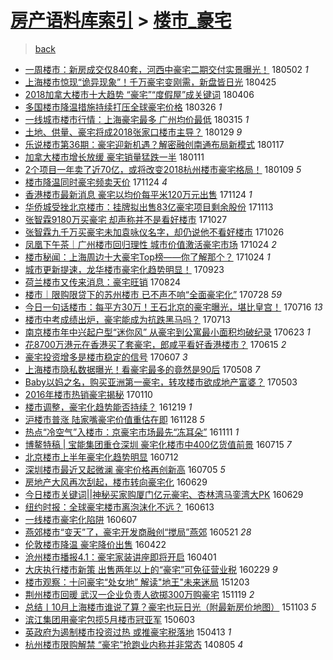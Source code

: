 [房产语料库索引](../../README.md)  > [楼市_豪宅](楼市_豪宅.md)
====
> [back](../README.md)

- [一周楼市：新房成交仅840套，河西中豪宅二期交付实景曝光！](http://jkwz.applinzi.com/ittc/7098539776741475345.html#%E4%B8%80%E5%91%A8%E6%A5%BC%E5%B8%82%EF%BC%9A%E6%96%B0%E6%88%BF%E6%88%90%E4%BA%A4%E4%BB%85840%E5%A5%97%EF%BC%8C%E6%B2%B3%E8%A5%BF%E4%B8%AD%E8%B1%AA%E5%AE%85%E4%BA%8C%E6%9C%9F%E4%BA%A4%E4%BB%98%E5%AE%9E%E6%99%AF%E6%9B%9D%E5%85%89%EF%BC%81) 180502 *1* 
- [上海楼市惊现“诡异现象”！千万豪宅变刚需，新盘皆日光](http://jkwz.applinzi.com/ittc/7095977069597164550.html#%E4%B8%8A%E6%B5%B7%E6%A5%BC%E5%B8%82%E6%83%8A%E7%8E%B0%E2%80%9C%E8%AF%A1%E5%BC%82%E7%8E%B0%E8%B1%A1%E2%80%9D%EF%BC%81%E5%8D%83%E4%B8%87%E8%B1%AA%E5%AE%85%E5%8F%98%E5%88%9A%E9%9C%80%EF%BC%8C%E6%96%B0%E7%9B%98%E7%9A%86%E6%97%A5%E5%85%89) 180425  
- [2018加拿大楼市十大趋势 “豪宅”“度假屋”成关键词](http://jkwz.applinzi.com/ittc/7088703761294033937.html#2018%E5%8A%A0%E6%8B%BF%E5%A4%A7%E6%A5%BC%E5%B8%82%E5%8D%81%E5%A4%A7%E8%B6%8B%E5%8A%BF+%E2%80%9C%E8%B1%AA%E5%AE%85%E2%80%9D%E2%80%9C%E5%BA%A6%E5%81%87%E5%B1%8B%E2%80%9D%E6%88%90%E5%85%B3%E9%94%AE%E8%AF%8D) 180406  
- [多国楼市降温措施持续打压全球豪宅价格](http://jkwz.applinzi.com/ittc/7084728548722213905.html#%E5%A4%9A%E5%9B%BD%E6%A5%BC%E5%B8%82%E9%99%8D%E6%B8%A9%E6%8E%AA%E6%96%BD%E6%8C%81%E7%BB%AD%E6%89%93%E5%8E%8B%E5%85%A8%E7%90%83%E8%B1%AA%E5%AE%85%E4%BB%B7%E6%A0%BC) 180326 *1* 
- [一线城市楼市行情：上海豪宅最多 广州均价最低](http://jkwz.applinzi.com/ittc/7080698135104193552.html#%E4%B8%80%E7%BA%BF%E5%9F%8E%E5%B8%82%E6%A5%BC%E5%B8%82%E8%A1%8C%E6%83%85%EF%BC%9A%E4%B8%8A%E6%B5%B7%E8%B1%AA%E5%AE%85%E6%9C%80%E5%A4%9A+%E5%B9%BF%E5%B7%9E%E5%9D%87%E4%BB%B7%E6%9C%80%E4%BD%8E) 180315 *1* 
- [土地、供量、豪宅将成2018张家口楼市主导？](http://jkwz.applinzi.com/ittc/7063923344141714442.html#%E5%9C%9F%E5%9C%B0%E3%80%81%E4%BE%9B%E9%87%8F%E3%80%81%E8%B1%AA%E5%AE%85%E5%B0%86%E6%88%902018%E5%BC%A0%E5%AE%B6%E5%8F%A3%E6%A5%BC%E5%B8%82%E4%B8%BB%E5%AF%BC%EF%BC%9F) 180129 *9* 
- [乐说楼市第36期：豪宅迎新机遇？解密融创南通布局新模式](http://jkwz.applinzi.com/ittc/7059609186692760582.html#%E4%B9%90%E8%AF%B4%E6%A5%BC%E5%B8%82%E7%AC%AC36%E6%9C%9F%EF%BC%9A%E8%B1%AA%E5%AE%85%E8%BF%8E%E6%96%B0%E6%9C%BA%E9%81%87%EF%BC%9F%E8%A7%A3%E5%AF%86%E8%9E%8D%E5%88%9B%E5%8D%97%E9%80%9A%E5%B8%83%E5%B1%80%E6%96%B0%E6%A8%A1%E5%BC%8F) 180117  
- [加拿大楼市增长放缓 豪宅销量猛跌一半](http://jkwz.applinzi.com/ittc/7057457403446952971.html#%E5%8A%A0%E6%8B%BF%E5%A4%A7%E6%A5%BC%E5%B8%82%E5%A2%9E%E9%95%BF%E6%94%BE%E7%BC%93+%E8%B1%AA%E5%AE%85%E9%94%80%E9%87%8F%E7%8C%9B%E8%B7%8C%E4%B8%80%E5%8D%8A) 180111  
- [2个项目一年卖了近70亿，或将改变2018杭州楼市豪宅格局！](http://jkwz.applinzi.com/ittc/7056638576089891851.html#2%E4%B8%AA%E9%A1%B9%E7%9B%AE%E4%B8%80%E5%B9%B4%E5%8D%96%E4%BA%86%E8%BF%9170%E4%BA%BF%EF%BC%8C%E6%88%96%E5%B0%86%E6%94%B9%E5%8F%982018%E6%9D%AD%E5%B7%9E%E6%A5%BC%E5%B8%82%E8%B1%AA%E5%AE%85%E6%A0%BC%E5%B1%80%EF%BC%81) 180109 *5* 
- [楼市降温同时豪宅频卖天价](http://jkwz.applinzi.com/ittc/7039627608008950801.html#%E6%A5%BC%E5%B8%82%E9%99%8D%E6%B8%A9%E5%90%8C%E6%97%B6%E8%B1%AA%E5%AE%85%E9%A2%91%E5%8D%96%E5%A4%A9%E4%BB%B7) 171124 *4* 
- [香港楼市最新消息 豪宅以均价每平米120万元出售](http://jkwz.applinzi.com/ittc/7039570508767560721.html#%E9%A6%99%E6%B8%AF%E6%A5%BC%E5%B8%82%E6%9C%80%E6%96%B0%E6%B6%88%E6%81%AF+%E8%B1%AA%E5%AE%85%E4%BB%A5%E5%9D%87%E4%BB%B7%E6%AF%8F%E5%B9%B3%E7%B1%B3120%E4%B8%87%E5%85%83%E5%87%BA%E5%94%AE) 171124 *1* 
- [华侨城受挫北京楼市：挂牌拟出售83亿豪宅项目剩余股份](http://jkwz.applinzi.com/ittc/7035285095924106256.html#%E5%8D%8E%E4%BE%A8%E5%9F%8E%E5%8F%97%E6%8C%AB%E5%8C%97%E4%BA%AC%E6%A5%BC%E5%B8%82%EF%BC%9A%E6%8C%82%E7%89%8C%E6%8B%9F%E5%87%BA%E5%94%AE83%E4%BA%BF%E8%B1%AA%E5%AE%85%E9%A1%B9%E7%9B%AE%E5%89%A9%E4%BD%99%E8%82%A1%E4%BB%BD) 171113  
- [张智霖9180万买豪宅 却声称并不是看好楼市](http://jkwz.applinzi.com/ittc/7029053500670084113.html#%E5%BC%A0%E6%99%BA%E9%9C%969180%E4%B8%87%E4%B9%B0%E8%B1%AA%E5%AE%85+%E5%8D%B4%E5%A3%B0%E7%A7%B0%E5%B9%B6%E4%B8%8D%E6%98%AF%E7%9C%8B%E5%A5%BD%E6%A5%BC%E5%B8%82) 171027  
- [张智霖九千万买豪宅未加袁咏仪名字，却仍说他不看好楼市](http://jkwz.applinzi.com/ittc/7028692187175453712.html#%E5%BC%A0%E6%99%BA%E9%9C%96%E4%B9%9D%E5%8D%83%E4%B8%87%E4%B9%B0%E8%B1%AA%E5%AE%85%E6%9C%AA%E5%8A%A0%E8%A2%81%E5%92%8F%E4%BB%AA%E5%90%8D%E5%AD%97%EF%BC%8C%E5%8D%B4%E4%BB%8D%E8%AF%B4%E4%BB%96%E4%B8%8D%E7%9C%8B%E5%A5%BD%E6%A5%BC%E5%B8%82) 171026  
- [凤凰下午茶｜广州楼市回归理性 城市价值激活豪宅市场](http://jkwz.applinzi.com/ittc/7028123641001280529.html#%E5%87%A4%E5%87%B0%E4%B8%8B%E5%8D%88%E8%8C%B6%EF%BD%9C%E5%B9%BF%E5%B7%9E%E6%A5%BC%E5%B8%82%E5%9B%9E%E5%BD%92%E7%90%86%E6%80%A7+%E5%9F%8E%E5%B8%82%E4%BB%B7%E5%80%BC%E6%BF%80%E6%B4%BB%E8%B1%AA%E5%AE%85%E5%B8%82%E5%9C%BA) 171024 *2* 
- [楼市秘闻：上海周边十大豪宅Top榜——你了解那个？](http://jkwz.applinzi.com/ittc/7027273982376674320.html#%E6%A5%BC%E5%B8%82%E7%A7%98%E9%97%BB%EF%BC%9A%E4%B8%8A%E6%B5%B7%E5%91%A8%E8%BE%B9%E5%8D%81%E5%A4%A7%E8%B1%AA%E5%AE%85Top%E6%A6%9C%E2%80%94%E2%80%94%E4%BD%A0%E4%BA%86%E8%A7%A3%E9%82%A3%E4%B8%AA%EF%BC%9F) 171024 *1* 
- [城市更新提速，龙华楼市豪宅化趋势明显！](http://jkwz.applinzi.com/ittc/7016562484545324049.html#%E5%9F%8E%E5%B8%82%E6%9B%B4%E6%96%B0%E6%8F%90%E9%80%9F%EF%BC%8C%E9%BE%99%E5%8D%8E%E6%A5%BC%E5%B8%82%E8%B1%AA%E5%AE%85%E5%8C%96%E8%B6%8B%E5%8A%BF%E6%98%8E%E6%98%BE%EF%BC%81) 170923  
- [荷兰楼市又传来消息：豪宅旺销](http://jkwz.applinzi.com/ittc/7005365820002403344.html#%E8%8D%B7%E5%85%B0%E6%A5%BC%E5%B8%82%E5%8F%88%E4%BC%A0%E6%9D%A5%E6%B6%88%E6%81%AF%EF%BC%9A%E8%B1%AA%E5%AE%85%E6%97%BA%E9%94%80) 170824  
- [楼市｜限购限贷下的苏州楼市 已不声不响“全面豪宅化”](http://jkwz.applinzi.com/ittc/6995303322033325072.html#%E6%A5%BC%E5%B8%82%EF%BD%9C%E9%99%90%E8%B4%AD%E9%99%90%E8%B4%B7%E4%B8%8B%E7%9A%84%E8%8B%8F%E5%B7%9E%E6%A5%BC%E5%B8%82+%E5%B7%B2%E4%B8%8D%E5%A3%B0%E4%B8%8D%E5%93%8D%E2%80%9C%E5%85%A8%E9%9D%A2%E8%B1%AA%E5%AE%85%E5%8C%96%E2%80%9D) 170728 *59* 
- [今日一句话楼市：每平方30万！王石北京的豪宅曝光，堪比皇宫！](http://jkwz.applinzi.com/ittc/6990979053635765265.html#%E4%BB%8A%E6%97%A5%E4%B8%80%E5%8F%A5%E8%AF%9D%E6%A5%BC%E5%B8%82%EF%BC%9A%E6%AF%8F%E5%B9%B3%E6%96%B930%E4%B8%87%EF%BC%81%E7%8E%8B%E7%9F%B3%E5%8C%97%E4%BA%AC%E7%9A%84%E8%B1%AA%E5%AE%85%E6%9B%9D%E5%85%89%EF%BC%8C%E5%A0%AA%E6%AF%94%E7%9A%87%E5%AE%AB%EF%BC%81) 170716 *13* 
- [楼市中考成绩出炉，豪宅能成为抗跌黑马吗？](http://jkwz.applinzi.com/ittc/6989740147779077137.html#%E6%A5%BC%E5%B8%82%E4%B8%AD%E8%80%83%E6%88%90%E7%BB%A9%E5%87%BA%E7%82%89%EF%BC%8C%E8%B1%AA%E5%AE%85%E8%83%BD%E6%88%90%E4%B8%BA%E6%8A%97%E8%B7%8C%E9%BB%91%E9%A9%AC%E5%90%97%EF%BC%9F) 170713  
- [南京楼市年中兴起户型“迷你风” 从豪宅到公寓最小面积均破纪录](http://jkwz.applinzi.com/ittc/6982304843849794564.html#%E5%8D%97%E4%BA%AC%E6%A5%BC%E5%B8%82%E5%B9%B4%E4%B8%AD%E5%85%B4%E8%B5%B7%E6%88%B7%E5%9E%8B%E2%80%9C%E8%BF%B7%E4%BD%A0%E9%A3%8E%E2%80%9D+%E4%BB%8E%E8%B1%AA%E5%AE%85%E5%88%B0%E5%85%AC%E5%AF%93%E6%9C%80%E5%B0%8F%E9%9D%A2%E7%A7%AF%E5%9D%87%E7%A0%B4%E7%BA%AA%E5%BD%95) 170623 *1* 
- [花8700万港元在香港买了套豪宅，郎咸平看好香港楼市？](http://jkwz.applinzi.com/ittc/6979450627246523397.html#%E8%8A%B18700%E4%B8%87%E6%B8%AF%E5%85%83%E5%9C%A8%E9%A6%99%E6%B8%AF%E4%B9%B0%E4%BA%86%E5%A5%97%E8%B1%AA%E5%AE%85%EF%BC%8C%E9%83%8E%E5%92%B8%E5%B9%B3%E7%9C%8B%E5%A5%BD%E9%A6%99%E6%B8%AF%E6%A5%BC%E5%B8%82%EF%BC%9F) 170615 *2* 
- [豪宅投资增多是楼市稳定的信号](http://jkwz.applinzi.com/ittc/6976284998221956100.html#%E8%B1%AA%E5%AE%85%E6%8A%95%E8%B5%84%E5%A2%9E%E5%A4%9A%E6%98%AF%E6%A5%BC%E5%B8%82%E7%A8%B3%E5%AE%9A%E7%9A%84%E4%BF%A1%E5%8F%B7) 170607 *3* 
- [上海楼市隐私数据曝光！看豪宅最多的竟然是90后](http://jkwz.applinzi.com/ittc/6965344902404637700.html#%E4%B8%8A%E6%B5%B7%E6%A5%BC%E5%B8%82%E9%9A%90%E7%A7%81%E6%95%B0%E6%8D%AE%E6%9B%9D%E5%85%89%EF%BC%81%E7%9C%8B%E8%B1%AA%E5%AE%85%E6%9C%80%E5%A4%9A%E7%9A%84%E7%AB%9F%E7%84%B6%E6%98%AF90%E5%90%8E) 170508 *7* 
- [Baby以妈之名，购买亚洲第一豪宅，转攻楼市欲成地产富婆？](http://jkwz.applinzi.com/ittc/6963117805598671876.html#Baby%E4%BB%A5%E5%A6%88%E4%B9%8B%E5%90%8D%EF%BC%8C%E8%B4%AD%E4%B9%B0%E4%BA%9A%E6%B4%B2%E7%AC%AC%E4%B8%80%E8%B1%AA%E5%AE%85%EF%BC%8C%E8%BD%AC%E6%94%BB%E6%A5%BC%E5%B8%82%E6%AC%B2%E6%88%90%E5%9C%B0%E4%BA%A7%E5%AF%8C%E5%A9%86%EF%BC%9F) 170503  
- [2016年楼市热销豪宅揭秘](http://jkwz.applinzi.com/ittc/6921559866836780036.html#2016%E5%B9%B4%E6%A5%BC%E5%B8%82%E7%83%AD%E9%94%80%E8%B1%AA%E5%AE%85%E6%8F%AD%E7%A7%98) 170110  
- [楼市调整，豪宅化趋势能否持续？](http://jkwz.applinzi.com/ittc/6913402487418913797.html#%E6%A5%BC%E5%B8%82%E8%B0%83%E6%95%B4%EF%BC%8C%E8%B1%AA%E5%AE%85%E5%8C%96%E8%B6%8B%E5%8A%BF%E8%83%BD%E5%90%A6%E6%8C%81%E7%BB%AD%EF%BC%9F) 161219 *1* 
- [沪楼市普涨 陆家嘴豪宅价值重估在即](http://jkwz.applinzi.com/ittc/6902469502528128004.html#%E6%B2%AA%E6%A5%BC%E5%B8%82%E6%99%AE%E6%B6%A8+%E9%99%86%E5%AE%B6%E5%98%B4%E8%B1%AA%E5%AE%85%E4%BB%B7%E5%80%BC%E9%87%8D%E4%BC%B0%E5%9C%A8%E5%8D%B3) 161128 *5* 
- [热点“冷空气”入楼市：京豪宅市场最先“冻耳朵”](http://jkwz.applinzi.com/ittc/6899275543249159173.html#%E7%83%AD%E7%82%B9%E2%80%9C%E5%86%B7%E7%A9%BA%E6%B0%94%E2%80%9D%E5%85%A5%E6%A5%BC%E5%B8%82%EF%BC%9A%E4%BA%AC%E8%B1%AA%E5%AE%85%E5%B8%82%E5%9C%BA%E6%9C%80%E5%85%88%E2%80%9C%E5%86%BB%E8%80%B3%E6%9C%B5%E2%80%9D) 161111 *1* 
- [博鳌特稿 | 宝能集团重仓深圳 豪宅化楼市中400亿货值前景](http://jkwz.applinzi.com/ittc/6855093984216744964.html#%E5%8D%9A%E9%B3%8C%E7%89%B9%E7%A8%BF+%7C+%E5%AE%9D%E8%83%BD%E9%9B%86%E5%9B%A2%E9%87%8D%E4%BB%93%E6%B7%B1%E5%9C%B3+%E8%B1%AA%E5%AE%85%E5%8C%96%E6%A5%BC%E5%B8%82%E4%B8%AD400%E4%BA%BF%E8%B4%A7%E5%80%BC%E5%89%8D%E6%99%AF) 160715 *7* 
- [北京楼市上半年豪宅化趋势明显](http://jkwz.applinzi.com/ittc/6853753997021938692.html#%E5%8C%97%E4%BA%AC%E6%A5%BC%E5%B8%82%E4%B8%8A%E5%8D%8A%E5%B9%B4%E8%B1%AA%E5%AE%85%E5%8C%96%E8%B6%8B%E5%8A%BF%E6%98%8E%E6%98%BE) 160712  
- [深圳楼市最近又起微澜 豪宅价格再创新高](http://jkwz.applinzi.com/ittc/6851292986872431620.html#%E6%B7%B1%E5%9C%B3%E6%A5%BC%E5%B8%82%E6%9C%80%E8%BF%91%E5%8F%88%E8%B5%B7%E5%BE%AE%E6%BE%9C+%E8%B1%AA%E5%AE%85%E4%BB%B7%E6%A0%BC%E5%86%8D%E5%88%9B%E6%96%B0%E9%AB%98) 160705 *5* 
- [房地产大风再次刮起，楼市转向豪宅化](http://jkwz.applinzi.com/ittc/6849147046027854853.html#%E6%88%BF%E5%9C%B0%E4%BA%A7%E5%A4%A7%E9%A3%8E%E5%86%8D%E6%AC%A1%E5%88%AE%E8%B5%B7%EF%BC%8C%E6%A5%BC%E5%B8%82%E8%BD%AC%E5%90%91%E8%B1%AA%E5%AE%85%E5%8C%96) 160629  
- [今日楼市关键词||神秘买家购厦门亿元豪宅、杏林湾马銮湾大PK](http://jkwz.applinzi.com/ittc/6849079371507434501.html#%E4%BB%8A%E6%97%A5%E6%A5%BC%E5%B8%82%E5%85%B3%E9%94%AE%E8%AF%8D%7C%7C%E7%A5%9E%E7%A7%98%E4%B9%B0%E5%AE%B6%E8%B4%AD%E5%8E%A6%E9%97%A8%E4%BA%BF%E5%85%83%E8%B1%AA%E5%AE%85%E3%80%81%E6%9D%8F%E6%9E%97%E6%B9%BE%E9%A9%AC%E9%8A%AE%E6%B9%BE%E5%A4%A7PK) 160629  
- [纽约时报：全球豪宅楼市离泡沫化不远？](http://jkwz.applinzi.com/ittc/6839546296511497220.html#%E7%BA%BD%E7%BA%A6%E6%97%B6%E6%8A%A5%EF%BC%9A%E5%85%A8%E7%90%83%E8%B1%AA%E5%AE%85%E6%A5%BC%E5%B8%82%E7%A6%BB%E6%B3%A1%E6%B2%AB%E5%8C%96%E4%B8%8D%E8%BF%9C%EF%BC%9F) 160613  
- [一线楼市豪宅化陷阱](http://jkwz.applinzi.com/ittc/6840931118957986820.html#%E4%B8%80%E7%BA%BF%E6%A5%BC%E5%B8%82%E8%B1%AA%E5%AE%85%E5%8C%96%E9%99%B7%E9%98%B1) 160607  
- [燕郊楼市“变天”了，豪宅开发商融创“搅局”燕郊](http://jkwz.applinzi.com/ittc/6834670602933502981.html#%E7%87%95%E9%83%8A%E6%A5%BC%E5%B8%82%E2%80%9C%E5%8F%98%E5%A4%A9%E2%80%9D%E4%BA%86%EF%BC%8C%E8%B1%AA%E5%AE%85%E5%BC%80%E5%8F%91%E5%95%86%E8%9E%8D%E5%88%9B%E2%80%9C%E6%90%85%E5%B1%80%E2%80%9D%E7%87%95%E9%83%8A) 160521 *28* 
- [伦敦楼市降温 豪宅降价出售](http://jkwz.applinzi.com/ittc/6823736798790288389.html#%E4%BC%A6%E6%95%A6%E6%A5%BC%E5%B8%82%E9%99%8D%E6%B8%A9+%E8%B1%AA%E5%AE%85%E9%99%8D%E4%BB%B7%E5%87%BA%E5%94%AE) 160422  
- [沧州楼市播报4.1：豪宅家装讲座即将开启](http://jkwz.applinzi.com/ittc/6816037364363166725.html#%E6%B2%A7%E5%B7%9E%E6%A5%BC%E5%B8%82%E6%92%AD%E6%8A%A54.1%EF%BC%9A%E8%B1%AA%E5%AE%85%E5%AE%B6%E8%A3%85%E8%AE%B2%E5%BA%A7%E5%8D%B3%E5%B0%86%E5%BC%80%E5%90%AF) 160401  
- [大庆执行楼市新策 出售两年以上的“豪宅”可免征营业税](http://jkwz.applinzi.com/ittc/6804200143121286148.html#%E5%A4%A7%E5%BA%86%E6%89%A7%E8%A1%8C%E6%A5%BC%E5%B8%82%E6%96%B0%E7%AD%96+%E5%87%BA%E5%94%AE%E4%B8%A4%E5%B9%B4%E4%BB%A5%E4%B8%8A%E7%9A%84%E2%80%9C%E8%B1%AA%E5%AE%85%E2%80%9D%E5%8F%AF%E5%85%8D%E5%BE%81%E8%90%A5%E4%B8%9A%E7%A8%8E) 160229 *9* 
- [楼市观察：十问豪宅“处女地” 解读&quot;地王&quot;未来迷局](http://jkwz.applinzi.com/ittc/6771478125141820420.html#%E6%A5%BC%E5%B8%82%E8%A7%82%E5%AF%9F%EF%BC%9A%E5%8D%81%E9%97%AE%E8%B1%AA%E5%AE%85%E2%80%9C%E5%A4%84%E5%A5%B3%E5%9C%B0%E2%80%9D+%E8%A7%A3%E8%AF%BB%26quot%3B%E5%9C%B0%E7%8E%8B%26quot%3B%E6%9C%AA%E6%9D%A5%E8%BF%B7%E5%B1%80) 151203  
- [荆州楼市回暖 武汉一企业负责人欲掷300万购豪宅](http://jkwz.applinzi.com/ittc/6766336414224745476.html#%E8%8D%86%E5%B7%9E%E6%A5%BC%E5%B8%82%E5%9B%9E%E6%9A%96+%E6%AD%A6%E6%B1%89%E4%B8%80%E4%BC%81%E4%B8%9A%E8%B4%9F%E8%B4%A3%E4%BA%BA%E6%AC%B2%E6%8E%B7300%E4%B8%87%E8%B4%AD%E8%B1%AA%E5%AE%85) 151119 *2* 
- [总结丨10月上海楼市谁说了算？豪宅也玩日光（附最新房价地图）](http://jkwz.applinzi.com/ittc/6760391516355642373.html#%E6%80%BB%E7%BB%93%E4%B8%A810%E6%9C%88%E4%B8%8A%E6%B5%B7%E6%A5%BC%E5%B8%82%E8%B0%81%E8%AF%B4%E4%BA%86%E7%AE%97%EF%BC%9F%E8%B1%AA%E5%AE%85%E4%B9%9F%E7%8E%A9%E6%97%A5%E5%85%89%EF%BC%88%E9%99%84%E6%9C%80%E6%96%B0%E6%88%BF%E4%BB%B7%E5%9C%B0%E5%9B%BE%EF%BC%89) 151103 *5* 
- [滨江集团用豪宅包揽5月楼市冠亚军](http://jkwz.applinzi.com/ittc/547650611420880651.html#%E6%BB%A8%E6%B1%9F%E9%9B%86%E5%9B%A2%E7%94%A8%E8%B1%AA%E5%AE%85%E5%8C%85%E6%8F%BD5%E6%9C%88%E6%A5%BC%E5%B8%82%E5%86%A0%E4%BA%9A%E5%86%9B) 150603  
- [英政府为遏制楼市投资过热 或推豪宅税落地](http://jkwz.applinzi.com/ittc/547650611405490412.html#%E8%8B%B1%E6%94%BF%E5%BA%9C%E4%B8%BA%E9%81%8F%E5%88%B6%E6%A5%BC%E5%B8%82%E6%8A%95%E8%B5%84%E8%BF%87%E7%83%AD+%E6%88%96%E6%8E%A8%E8%B1%AA%E5%AE%85%E7%A8%8E%E8%90%BD%E5%9C%B0) 150413 *1* 
- [杭州楼市限购解禁 “豪宅”抢跑业内称并非常态](http://jkwz.applinzi.com/ittc/547650611370579842.html#%E6%9D%AD%E5%B7%9E%E6%A5%BC%E5%B8%82%E9%99%90%E8%B4%AD%E8%A7%A3%E7%A6%81+%E2%80%9C%E8%B1%AA%E5%AE%85%E2%80%9D%E6%8A%A2%E8%B7%91%E4%B8%9A%E5%86%85%E7%A7%B0%E5%B9%B6%E9%9D%9E%E5%B8%B8%E6%80%81) 140805 *4* 
